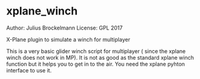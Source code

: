 # xplane_winch

Author: Julius Brockelmann License: GPL 2017

X-Plane plugin to simulate a winch for multiplayer

This is a very basic glider winch script for multiplayer ( since the xplane winch does not work in MP). It is not as good as the standard xplane winch function but it helps you to get in to the air.  You need the xplane pyhton interface to use it.
